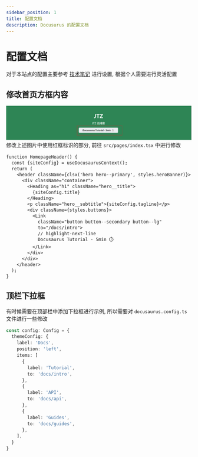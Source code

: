 ```yaml
---
sidebar_position: 1
title: 配置文档
description: Docusurus 的配置文档
---
```

# 配置文档
对于本站点的配置主要参考 [技术笔记](https://imroc.cc/note/) 进行设置, 根据个人需要进行灵活配置
## 修改首页方框内容
![20240519001713](https://raw.githubusercontent.com/Guardian-JTZ/Image/main/img/20240519001713.png)
修改上述图片中使用红框标识的部分, 前往 `src/pages/index.tsx` 中进行修改
```tsx
function HomepageHeader() {
  const {siteConfig} = useDocusaurusContext();
  return (
    <header className={clsx('hero hero--primary', styles.heroBanner)}>
      <div className="container">
        <Heading as="h1" className="hero__title">
          {siteConfig.title}
        </Heading>
        <p className="hero__subtitle">{siteConfig.tagline}</p>
        <div className={styles.buttons}>
          <Link
            className="button button--secondary button--lg"
            to="/docs/intro">
            // highlight-next-line
            Docusaurus Tutorial - 5min ⏱️ 
          </Link>
        </div>
      </div>
    </header>
  );
}
```
## 顶栏下拉框
有时候需要在顶部栏中添加下拉框进行示例, 所以需要对 `docusaurus.config.ts` 文件进行一些修改
```ts
const config: Config = {
  themeConfig: {
    label: 'Docs',
    position: 'left',
    items: [
      {
        label: 'Tutorial',
        to: 'docs/intro',
      },
      {
        label: 'API',
        to: 'docs/api',
      },
      {
        label: 'Guides',
        to: 'docs/guides',
      },
    ],
  }
}
```
